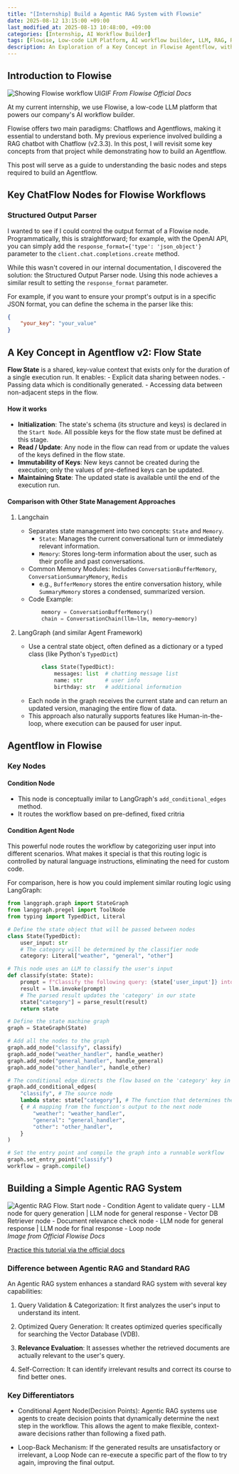 ```yaml
---
title: "[Internship] Build a Agentic RAG System with Flowsie"
date: 2025-08-12 13:15:00 +09:00
last_modified_at: 2025-08-13 10:48:00, +09:00
categories: [Internship, AI Workflow Builder]
tags: [Flowise, Low-code LLM Platform, AI workflow builder, LLM, RAG, RAG Agent, Internship]     # TAG names should always be lowercase
description: An Exploration of a Key Concept in Flowise Agentflow, with a Comparison to LangChain and LangGraph.
---
```


## Introduction to Flowise
![Showing Flowise workflow UI](https://docs.flowiseai.com/~gitbook/image?url=https%3A%2F%2F823733684-files.gitbook.io%2F%7E%2Ffiles%2Fv0%2Fb%2Fgitbook-x-prod.appspot.com%2Fo%2Fspaces%252F00tYLwhz5RyR7fJEhrWy%252Fuploads%252FK5NWsHkLAelZq9sBlY8x%252FFlowiseIntro.gif%3Falt%3Dmedia%26token%3Dea75ba7b-32fa-447d-8872-41fe5578fe1f&width=400&dpr=3&quality=100&sign=35a65986&sv=2)_GIF From Flowise Official Docs_

At my current internship, we use Flowise, a low-code LLM platform that powers our company's AI workflow builder.

Flowise offers two main paradigms: Chatflows and Agentflows, making it essential to understand both. My previous experience involved building a RAG chatbot with Chatflow (v2.3.3). In this post, I will revisit some key concepts from that project while demonstrating how to build an Agentflow.

This post will serve as a guide to understanding the basic nodes and steps required to build an Agentflow.

## Key ChatFlow Nodes for Flowise Workflows
### Structured Output Parser
I wanted to see if I could control the output format of a Flowise node. Programmatically, this is straightforward; for example, with the OpenAI API, you can simply add the `response_format={'type': 'json_object'}` parameter to the `client.chat.completions.create` method.

While this wasn't covered in our internal documentation, I discovered the solution: the Structured Output Parser node. Using this node achieves a similar result to setting the `response_format` parameter.

For example, if you want to ensure your prompt's output is in a specific JSON format, you can define the schema in the parser like this:

```json
{
    "your_key": "your_value"
}
```
## A Key Concept in Agentflow v2: Flow State
**Flow State** is a shared, key-value context that exists only for the duration of a single execution run.
It enables:
    - Explicit data sharing between nodes.
    - Passing data which is conditionally generated.
    - Accessing data between non-adjacent steps in the flow.

#### How it works
- **Initialization**: The state's schema (its structure and keys) is declared in the `Start Node`. All possible keys for the flow state must be defined at this stage.
- **Read / Update**: Any node in the flow can read from or update the values of the keys defined in the flow state.
- **Immutability of Keys**: New keys cannot be created during the execution; only the values of pre-defined keys can be updated.
- **Maintaining State**: The updated state is available until the end of the execution run.

#### Comparison with Other State Management Approaches
1. Langchain
    - Separates state management into two concepts: `State` and `Memory`.
        - `State`: Manages the current conversational turn or immediately relevant information.
        - `Memory`: Stores long-term information about the user, such as their profile and past conversations.
    - Common Memory Modules: Includes `ConversationBufferMemory`, `ConversationSummaryMemory`, `Redis`
        - e.g., `BufferMemory` stores the entire conversation history, while `SummaryMemory` stores a condensed, summarized version.
    - Code Example:
        ```python
            memory = ConversationBufferMemory()
            chain = ConversationChain(llm=llm, memory=memory)
        ```

2. LangGraph (and similar Agent Framework)
    - Use a central state object, often defined as a dictionary or a typed class (like Python's `TypedDict`)
        ```python
            class State(TypedDict):
                messages: list  # chatting message list
                name: str       # user info
                birthday: str   # additional information
        ```
    - Each node in the graph receives the current state and can return an updated version, managing the entire flow of data.
    - This approach also naturally supports features like Human-in-the-loop, where execution can be paused for user input.

## Agentflow in Flowise
### Key Nodes
#### Condition Node
- This node is conceptually imilar to LangGraph's `add_conditional_edges` method.
- It routes the workflow based on pre-defined, fixed critria

#### Condition Agent Node
This powerful node routes the workflow by categorizing user input into different scenarios. What makes it special is that this routing logic is controlled by natural language instructions, eliminating the need for custom code.

For comparison, here is how you could implement similar routing logic using LangGraph:
```python
from langgraph.graph import StateGraph
from langgraph.pregel import ToolNode
from typing import TypedDict, Literal

# Define the state object that will be passed between nodes
class State(TypedDict):
    user_input: str
    # The category will be determined by the classifier node
    category: Literal["weather", "general", "other"]

# This node uses an LLM to classify the user's input
def classify(state: State):
    prompt = f"Classify the following query: {state['user_input']} into one of the following categories: weather, general, or other."
    result = llm.invoke(prompt)
    # The parsed result updates the 'category' in our state
    state["category"] = parse_result(result) 
    return state

# Define the state machine graph
graph = StateGraph(State)

# Add all the nodes to the graph
graph.add_node("classify", classify)
graph.add_node("weather_handler", handle_weather)
graph.add_node("general_handler", handle_general)
graph.add_node("other_handler", handle_other)

# The conditional edge directs the flow based on the 'category' key in the state
graph.add_conditional_edges(
    "classify", # The source node
    lambda state: state["category"], # The function that determines the route
    { # A mapping from the function's output to the next node
        "weather": "weather_handler",
        "general": "general_handler",
        "other": "other_handler",
    }
)

# Set the entry point and compile the graph into a runnable workflow
graph.set_entry_point("classify")
workflow = graph.compile()
```
## Building a Simple Agentic RAG System
![Agentic RAG Flow. Start node - Condition Agent to validate query - LLM node for query generation | LLM node for general response - Vector DB Retriever node - Document relevance check node - LLM node for general response | LLM node for final response - Loop node](https://docs.flowiseai.com/~gitbook/image?url=https%3A%2F%2F823733684-files.gitbook.io%2F%7E%2Ffiles%2Fv0%2Fb%2Fgitbook-x-prod.appspot.com%2Fo%2Fspaces%252F00tYLwhz5RyR7fJEhrWy%252Fuploads%252FvqsOL3lc2hKQ2rq5IZpW%252Fimage.png%3Falt%3Dmedia%26token%3D8b3121f8-836a-494c-a881-5f5c9ee96102&width=400&dpr=3&quality=100&sign=ce56d133&sv=2)_Image from Official Flowise Docs_

[Practice this tutorial via the official docs](https://docs.flowiseai.com/tutorials/agentic-rag#step-2-adding-query-validation)

### Difference between Agentic RAG and Standard RAG
An Agentic RAG system enhances a standard RAG system with several key capabilities:

1. Query Validation & Categorization: It first analyzes the user's input to understand its intent.

2. Optimized Query Generation: It creates optimized queries specifically for searching the Vector Database (VDB).

3. **Relevance Evaluation**: It assesses whether the retrieved documents are actually relevant to the user's query.

4. Self-Correction: It can identify irrelevant results and correct its course to find better ones.

### Key Differentiators
- Conditional Agent Node(Decision Points): Agentic RAG systems use agents to create decision points that dynamically determine the next step in the workflow. This allows the agent to make flexible, context-aware decisions rather than following a fixed path.

- Loop-Back Mechanism: If the generated results are unsatisfactory or irrelevant, a Loop Node can re-execute a specific part of the flow to try again, improving the final output.